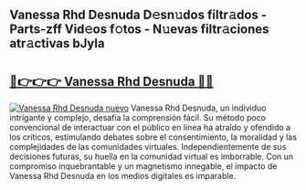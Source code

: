 ## Vanessa Rhd Desnuda D𝚎sn𝚞dos filtr𝚊dos - Parts-zff Vid𝚎os f𝚘tos - N𝚞evas filtr𝚊ciones atr𝚊ctivas bJyla

# <h2><a href="http://mb9g7z3.tromn.icu/?c=Vanessa+Rhd+Desnuda">🔗👉👉👉 Vanessa Rhd Desnuda 🔗🔗</a></h2>

[![Vanessa Rhd Desnuda nuevo](https://i.imgur.com/pEAQMta.gif)](http://mb9g7z3.tromn.icu/?c=Vanessa+Rhd+Desnuda)
Vanessa Rhd Desnuda, un individuo intrigante y complejo, desafía la comprensión fácil. Su método poco convencional de interactuar con el público en línea ha atraído y ofendido a los críticos, estimulando debates sobre el consentimiento, la moralidad y las complejidades de las comunidades virtuales. Independientemente de sus decisiones futuras, su huella en la comunidad virtual es imborrable. Con un compromiso inquebrantable y un magnetismo innegable, el impacto de Vanessa Rhd Desnuda en los medios digitales es imparable.
